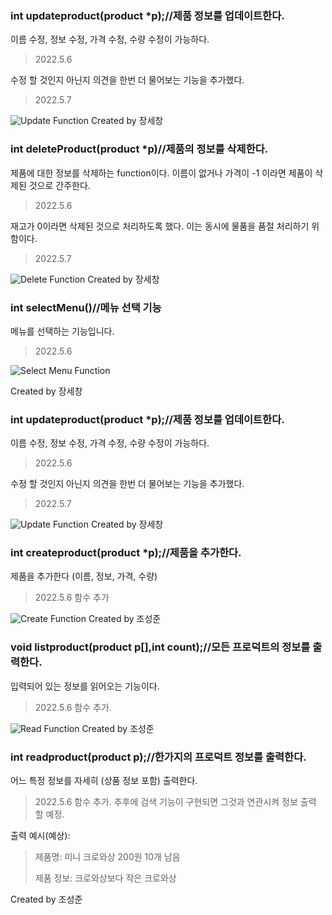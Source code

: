 ### int updateproduct(product *p);//제품 정보를 업데이트한다.
이름 수정, 정보 수정, 가격 수정, 수량 수정이 가능하다. 
> 2022.5.6

수정 할 것인지 아닌지 의견을 한번 더 물어보는 기능을 추가했다. 
> 2022.5.7

![Update Function](https://user-images.githubusercontent.com/103114649/167306019-e0271ead-4f44-4ae2-bc40-6120852ccfda.JPG)
Created by 장세창

### int deleteProduct(product *p)//제품의 정보를 삭제한다.
제품에 대한 정보를 삭제하는 function이다. 이름이 없거나 가격이 -1 이라면 제품이 삭제된 것으로 간주한다. 
> 2022.5.6

재고가 0이라면 삭제된 것으로 처리하도록 했다. 이는 동시에 물품을 품절 처리하기 위함이다. 
> 2022.5.7

![Delete Function](https://user-images.githubusercontent.com/103114649/167306038-7378ac59-4779-4f08-8557-903f9419e395.JPG)
Created by 장세창

### int selectMenu()//메뉴 선택 기능
메뉴를 선택하는 기능입니다. 
> 2022.5.6

![Select Menu Function](https://user-images.githubusercontent.com/103114649/167306336-030242e9-606b-4a3b-b9aa-b61a10f8255c.jpg)

Created by 장세창

### int updateproduct(product *p);//제품 정보를 업데이트한다.
이름 수정, 정보 수정, 가격 수정, 수량 수정이 가능하다. 
> 2022.5.6

수정 할 것인지 아닌지 의견을 한번 더 물어보는 기능을 추가했다. 
> 2022.5.7

![Update Function](https://user-images.githubusercontent.com/103114649/167306019-e0271ead-4f44-4ae2-bc40-6120852ccfda.JPG)
Created by 장세창

### int createproduct(product *p);//제품을 추가한다.
제품을 추가한다 (이름, 정보, 가격, 수량)
> 2022.5.6
> 함수 추가

![Create Function](https://github.com/JJangJo/miniproject/blob/main/screenshot/Create%20Function.JPG?raw=true)
Created by 조성준

### void listproduct(product p[],int count);//모든 프로덕트의 정보를 출력한다.
입력되어 있는 정보를 읽어오는 기능이다.
> 2022.5.6
> 함수 추가. 

![Read Function](https://raw.githubusercontent.com/JJangJo/miniproject/main/screenshot/Read%20Function.JPG)
Created by 조성준


### int readproduct(product p);//한가지의 프로덕트 정보를 출력한다.
어느 특정 정보를 자세히 (상품 정보 포함) 출력한다.
> 2022.5.6
> 함수 추가. 추후에 검색 기능이 구현되면 그것과 연관시켜 정보 출력 할 예정.

출력 예시(예상): 
>제품명: 미니 크로와상
>200원
>10개 남음
>
>제품 정보: 크로와상보다 작은 크로와상

Created by 조성준
